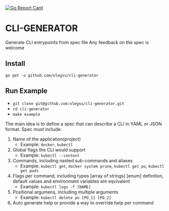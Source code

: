 
[![Go Report Card](https://goreportcard.com/badge/github.com/olegsu/cli-generator)](https://goreportcard.com/report/github.com/olegsu/cli-generator)

# CLI-GENERATOR
Generate CLI entrypoints from spec file
Any feedback on the spec is welcome

## Install 
`go get -u github.com/olegsu/cli-generator`

## Run Example
* `git clone git@github.com:olegsu/cli-generator.git`
* `cd cli-generator`
* `make example`


The main idea is to define a spec that can describe a CLI in YAML or JSON format.
Spec must include:
1. Name of the application(project)
    * Example: `docker`, `kubectl`
2. Global flags the CLI would support
    * Example: `kubectl --context`
3. Commands, including nasted sub-commands and aliases
    * Example: `kubectl get`, `docker system prune`, `kubectl get po`, `kubectl get pods`
4. Flags per command, including types [array of strings] [enum] definition, default values and environment variables are eqvivalent 
    * Example: `kubectl logs -f [NAME]`
5. Positional argumens, including multiple arguments
    * Example: `kubectl delete po [PO_1] [PO_2]`
6. Auto generate help or provide a way to override help per command
